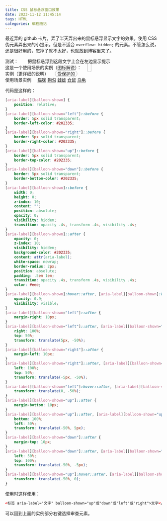 ```yaml
---
title: CSS 鼠标悬浮窗口效果
date: 2023-11-12 11:45:14
tags: HTML
categories: 编程随记
---
```


最近弄的 github 卡片，弄了半天弄出来的鼠标悬浮显示文字的效果。使用 CSS 伪元素弄出来的小提示。但是不适合 `overflow: hidden;` 的元素。不管怎么说，还是很好用的，忘掉了就不太好，也就放到博客里来了。

<!--more-->

<style>
    [aria-label][balloon-shown] {
        position: relative;
    }
    [aria-label][balloon-shown="left"]::before {
        border: 5px solid transparent;
        border-left-color: #202335;
    }
    [aria-label][balloon-shown="right"]::before {
        border: 5px solid transparent;
        border-right-color: #202335;
    }
    [aria-label][balloon-shown="up"]::before {
        border: 5px solid transparent;
        border-top-color: #202335;
    }
    [aria-label][balloon-shown="down"]::before {
        border: 5px solid transparent;
        border-bottom-color: #202335;
    }
    [aria-label][balloon-shown]::before {
        width: 0;
        height: 0;
        z-index: 10;
        content: "";
        position: absolute;
        opacity: 0;
        visibility: hidden;
        transition: opacity .4s, transform .4s, visibility .4s;
    }
    [aria-label][balloon-shown]::after {
        opacity: 0;
        z-index: 10;
        visibility: hidden;
        background-color: #202335;
        content: attr(aria-label);
        white-space: nowrap;
        border-radius: 2px;
        position: absolute;
        padding: .5em 1em;
        transition: opacity .4s, transform .4s, visibility .4s;
        color: #eee;
    }
    [aria-label][balloon-shown]:hover::after, [aria-label][balloon-shown]:hover::before {
        opacity: 0.9;
        visibility: visible;
    }
    [aria-label][balloon-shown="left"]::after {
        margin-right: 10px;
    }
    [aria-label][balloon-shown="left"]::after, [aria-label][balloon-shown="left"]::before {
        right: 100%;
        top: 50%;
        transform: translate(5px, -50%);
    }
    [aria-label][balloon-shown="right"]::after {
        margin-left: 10px;
    }
    [aria-label][balloon-shown="right"]::after, [aria-label][balloon-shown="right"]::before {
        left: 100%;
        top: 50%;
        transform: translate(-5px, -50%);
    }
    [aria-label][balloon-shown="left"]:hover::after, [aria-label][balloon-shown="left"]:hover::before, [aria-label][balloon-shown="right"]:hover::after, [aria-label][balloon-shown="right"]:hover::before {
        transform: translate(0, -50%);
    }
    [aria-label][balloon-shown="up"]::after {
        margin-bottom: 10px;
    }
    [aria-label][balloon-shown="up"]::after, [aria-label][balloon-shown="up"]::before {
        bottom: 100%;
        left: 50%;
        transform: translate(-50%, 5px);
    }
    [aria-label][balloon-shown="down"]::after {
        margin-top: 10px;
    }
    [aria-label][balloon-shown="down"]::after, [aria-label][balloon-shown="down"]::before {
        left: 50%;
        top: 100%;
        transform: translate(-50%, -5px);
    }
    [aria-label][balloon-shown="up"]:hover::after, [aria-label][balloon-shown="up"]:hover::before, [aria-label][balloon-shown="down"]:hover::after, [aria-label][balloon-shown="down"]:hover::before {
        transform: translate(-50%, 0);
    }

    a.yigethis-page-button:hover {
        background-color: #aaa;
    }
</style>

<span>测试：<span><span aria-label="左边提示" balloon-shown="left" style="margin-left:30px;">把鼠标悬浮到这段文字上会在左边显示提示</span>  
<span style="margin-right:20px;">这是一个使用场景的实例（图标解说）：</span><a aria-label="刷新" balloon-shown="right" style="border-bottom:none;border:1px solid #aaa;border-radius:3px;background-color:inherit;transition:backgrond-color .3s;padding:5px;" href="#" class="yigethis-page-button"><i class="fa fa-rotate"></i></a>  
<span style="margin-right:20px;">实例（更详细的说明）</span><span aria-label="公开程度" balloon-shown="up" style="border:1px solid #aaa;border-radius:2em;padding:1px 7px;">受保护的</span>  
<span style="margin-right:20px;">使用场景实例</span><a aria-label="共 3 只" balloon-shown="down" class="tag-cloud-1" href="#">猫咪</a> <a aria-label="共 2 只" balloon-shown="down" class="tag-cloud-1" href="#">狗勾</a> <a aria-label="共 1 只" balloon-shown="down" class="tag-cloud-1" href="#">蛙蛙</a> <a aria-label="共 4 只" balloon-shown="down" class="tag-cloud-1" href="#">仓鼠</a> <a aria-label="共 2 只" balloon-shown="down" class="tag-cloud-1" href="#">乌龟</a>  

代码是这样的：
```css
[aria-label][balloon-shown] {
    position: relative;
}
[aria-label][balloon-shown="left"]::before {
    border: 5px solid transparent;
    border-left-color: #202335;
}
[aria-label][balloon-shown="right"]::before {
    border: 5px solid transparent;
    border-right-color: #202335;
}
[aria-label][balloon-shown="up"]::before {
    border: 5px solid transparent;
    border-top-color: #202335;
}
[aria-label][balloon-shown="down"]::before {
    border: 5px solid transparent;
    border-bottom-color: #202335;
}
[aria-label][balloon-shown]::before {
    width: 0;
    height: 0;
    z-index: 10;
    content: "";
    position: absolute;
    opacity: 0;
    visibility: hidden;
    transition: opacity .4s, transform .4s, visibility .4s;
}
[aria-label][balloon-shown]::after {
    opacity: 0;
    z-index: 10;
    visibility: hidden;
    background-color: #202335;
    content: attr(aria-label);
    white-space: nowrap;
    border-radius: 2px;
    position: absolute;
    padding: .5em 1em;
    transition: opacity .4s, transform .4s, visibility .4s;
    color: #eee;
}
[aria-label][balloon-shown]:hover::after, [aria-label][balloon-shown]:hover::before {
    opacity: 0.9;
    visibility: visible;
}
[aria-label][balloon-shown="left"]::after {
    margin-right: 10px;
}
[aria-label][balloon-shown="left"]::after, [aria-label][balloon-shown="left"]::before {
    right: 100%;
    top: 50%;
    transform: translate(5px, -50%);
}
[aria-label][balloon-shown="right"]::after {
    margin-left: 10px;
}
[aria-label][balloon-shown="right"]::after, [aria-label][balloon-shown="right"]::before {
    left: 100%;
    top: 50%;
    transform: translate(-5px, -50%);
}
[aria-label][balloon-shown="left"]:hover::after, [aria-label][balloon-shown="left"]:hover::before, [aria-label][balloon-shown="right"]:hover::after, [aria-label][balloon-shown="right"]:hover::before {
    transform: translate(0, -50%);
}
[aria-label][balloon-shown="up"]::after {
    margin-bottom: 10px;
}
[aria-label][balloon-shown="up"]::after, [aria-label][balloon-shown="up"]::before {
    bottom: 100%;
    left: 50%;
    transform: translate(-50%, 5px);
}
[aria-label][balloon-shown="down"]::after {
    margin-top: 10px;
}
[aria-label][balloon-shown="down"]::after, [aria-label][balloon-shown="down"]::before {
    left: 50%;
    top: 100%;
    transform: translate(-50%, -5px);
}
[aria-label][balloon-shown="up"]:hover::after, [aria-label][balloon-shown="up"]:hover::before, [aria-label][balloon-shown="down"]:hover::after, [aria-label][balloon-shown="down"]:hover::before {
    transform: translate(-50%, 0);
}
```

使用时这样使用：
```html
<标签 aria-label="文字" balloon-shown="up"或"down"或"left"或"right">文字</标签>
```

可以回到上面的实例部分右键选择审查元素。